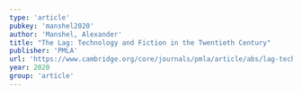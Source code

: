 ```yaml
---
type: 'article'
pubkey: 'manshel2020'
author: 'Manshel, Alexander'
title: "The Lag: Technology and Fiction in the Twentieth Century"
publisher: 'PMLA'
url: 'https://www.cambridge.org/core/journals/pmla/article/abs/lag-technology-and-fiction-in-the-twentieth-century/E3F01059F884F267E0134CA17930BDF8'
year: 2020
group: 'article'
---
```

